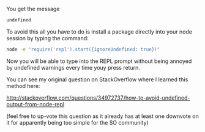You get the message
```sh
undefined
```

To avoid this all you have to do is install a package directly into your node session by typing the command:

```sh
node -e "require('repl').start({ignoreUndefined: true})"
```

Now you will be able to type into the REPL prompt without being annoyed by undefined warnings every time youy press return.

You can see my original question on StackOverflow where I learned this method here:

http://stackoverflow.com/questions/34972737/how-to-avoid-undefined-output-from-node-repl

(feel free to up-vote this question as it already has at least one downvote on it for apparently being too simple for the SO community)